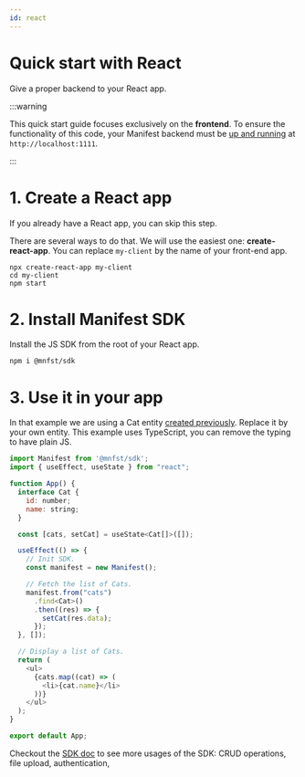 ```yaml
---
id: react
---
```


# Quick start with React

Give a proper backend to your React app.

:::warning

This quick start guide focuses exclusively on the **frontend**. To ensure the functionality of this code, your Manifest backend must be [up and running](install.md) at `http://localhost:1111`.

:::

# 1. Create a React app

If you already have a React app, you can skip this step.

There are several ways to do that. We will use the easiest one: **create-react-app**. You can replace `my-client` by the name of your front-end app.

```
npx create-react-app my-client
cd my-client
npm start
```

# 2. Install Manifest SDK

Install the JS SDK from the root of your React app.

```
npm i @mnfst/sdk
```

# 3. Use it in your app

In that example we are using a Cat entity [created previously](entities.md). Replace it by your own entity. This example uses TypeScript, you can remove the typing to have plain JS.

```js title="App.tsx"
import Manifest from '@mnfst/sdk';
import { useEffect, useState } from "react";

function App() {
  interface Cat {
    id: number;
    name: string;
  }

  const [cats, setCat] = useState<Cat[]>([]);

  useEffect(() => {
    // Init SDK.
    const manifest = new Manifest();

    // Fetch the list of Cats.
    manifest.from("cats")
      .find<Cat>()
      .then((res) => {
        setCat(res.data);
      });
  }, []);

  // Display a list of Cats.
  return (
    <ul>
      {cats.map((cat) => (
        <li>{cat.name}</li>
      ))}
    </ul>
  );
}

export default App;
```

Checkout the [SDK doc](javascript-sdk.md) to see more usages of the SDK: CRUD operations, file upload, authentication,
